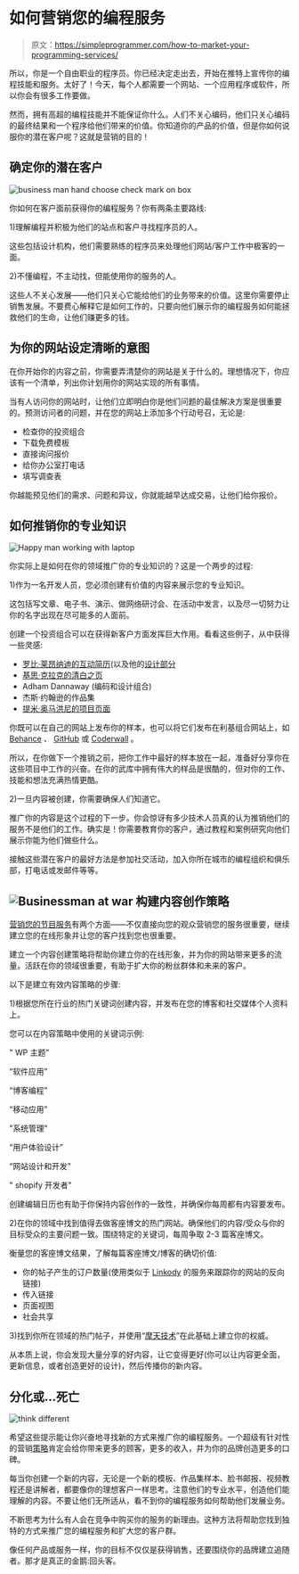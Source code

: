 # 如何营销您的编程服务

> 原文：<https://simpleprogrammer.com/how-to-market-your-programming-services/>

所以，你是一个自由职业的程序员。你已经决定走出去，开始在推特上宣传你的编程技能和服务。太好了！今天，每个人都需要一个网站、一个应用程序或软件，所以你会有很多工作要做。

然而，拥有高超的编程技能并不能保证你什么。人们不关心编码，他们只关心编码的最终结果和一个程序给他们带来的价值。你知道你的产品的价值，但是你如何说服你的潜在客户呢？这就是营销的目的！

## 确定你的潜在客户

![business man hand choose check mark on box](img/a98669eb5b5aee596371d81a48d3ca96.png)

你如何在客户面前获得你的编程服务？你有两条主要路线:

1)理解编程并积极为他们的站点和客户寻找程序员的人。

这些包括设计机构，他们需要熟练的程序员来处理他们网站/客户工作中极客的一面。

2)不懂编程，不主动找，但能使用你的服务的人。

这些人不关心发展——他们只关心它能给他们的业务带来的价值。这里你需要停止销售发展。不要费心解释它是如何工作的，只要向他们展示你的编程服务如何能拯救他们的生命，让他们赚更多的钱。

## 为你的网站设定清晰的意图

在你开始你的内容之前，你需要弄清楚你的网站是关于什么的。理想情况下，你应该有一个清单，列出你计划用你的网站实现的所有事情。

当有人访问你的网站时，让他们立即明白你是他们问题的最佳解决方案是很重要的。预测访问者的问题，并在您的网站上添加多个行动号召，无论是:

*   检查你的投资组合
*   下载免费模板
*   直接询问报价
*   给你办公室打电话
*   填写调查表

你越能预见他们的需求、问题和异议，你就能越早达成交易，让他们给你报价。

## 如何推销你的专业知识

![Happy man working with laptop](img/99efa8d733ddcbedec68b7b4cbaacb54.png)

你实际上是如何在你的领域推广你的专业知识的？这是一个两步的过程:

1)作为一名开发人员，您必须创建有价值的内容来展示您的专业知识。

这包括写文章、电子书、演示、做网络研讨会、在活动中发言，以及尽一切努力让你的名字出现在尽可能多的人面前。

创建一个投资组合可以在获得新客户方面发挥巨大作用。看看这些例子，从中获得一些灵感:

*   [罗比·莱昂纳迪的互动简历](http://www.rleonardi.com/interactive-resume/)(以及他的[设计部分](http://www.rleonardi.com/design-portfolio/)
*   [基思·克拉克的清白之页](http://keithclark.co.uk/)
*   Adham Dannaway (编码和设计组合)
*   杰斯·约翰逊的作品集
*   [提米·奥马洪尼的项目页面](http://timmyomahony.com/projects/)

你既可以在自己的网站上发布你的样本，也可以将它们发布在利基组合网站上，如 [Behance](https://www.behance.net/) 、 [GitHub](https://github.com/) 或 [Coderwall](https://coderwall.com/welcome) 。

所以，在你做下一个推销之前，把你工作中最好的样本放在一起，准备好分享你在这些项目中工作的兴奋。在你的武库中拥有伟大的样品是很酷的，但对你的工作、技能和想法充满热情更酷。

2)一旦内容被创建，你需要确保人们知道它。

推广你的内容是这个过程的下一步。你会惊讶有多少技术人员真的认为推销他们的服务不是他们的工作。确实是！你需要教育你的客户，通过教程和案例研究向他们展示你能为他们做些什么。

接触这些潜在客户的最好方法是参加社交活动，加入你所在城市的编程组织和俱乐部，打电话或发邮件等等。

##  ![Businessman at war](img/73b11f615e58d532d6fded5047cbd89c.png) 构建内容创作策略

[营销您的节目服务](https://simpleprogrammer.com/2013/06/24/3-easy-ways-to-market-yourself-as-a-software-developer/)有两个方面——不仅直接向您的观众营销您的服务很重要，继续建立您的在线形象并让您的客户找到您也很重要。

建立一个内容创建策略将帮助你建立你的在线形象，并为你的网站带来更多的流量。活跃在你的领域很重要，有助于扩大你的粉丝群体和未来的客户。

以下是建立有效内容策略的步骤:

1)根据您所在行业的热门关键词创建内容，并发布在您的博客和社交媒体个人资料上。

您可以在内容策略中使用的关键词示例:

" WP 主题"

“软件应用”

“博客编程”

“移动应用”

"系统管理"

“用户体验设计”

“网站设计和开发”

" shopify 开发者"

创建编辑日历也有助于你保持内容创作的一致性，并确保你每周都有内容要发布。

2)在你的领域中找到值得去做客座博文的热门网站。确保他们的内容/受众与你的目标受众的主要问题一致。围绕特定的关键词，每周争取 2-3 篇客座博文。

衡量您的客座博文结果，了解每篇客座博文/博客的确切价值:

*   你的帖子产生的订户数量(使用类似于 [Linkody](https://www.linkody.com/) 的服务来跟踪你的网站的反向链接)
*   传入链接
*   页面视图
*   社会共享

3)找到你所在领域的热门帖子，并使用“[摩天技术](https://www.youtube.com/watch?t=312&v=pqe7u4yogoa)”在此基础上建立你的权威。

从本质上说，你会发现大量分享的好内容，让它变得更好(你可以让内容更全面，更新信息，或者创造更好的设计)，然后传播你的新内容。

## 分化或…死亡

![think different](img/3ef54ef4ad9d5e738788bd48ec6d7e51.png)

希望这些提示能让你兴奋地寻找新的方式来推广你的编程服务。一个超级有针对性的营销[策略](https://simpleprogrammer.com/2010/06/07/simple-branching-strategy-part-2-implementation/)肯定会给你带来更多的顾客，更多的收入，并为你的品牌创造更多的口碑。

每当你创建一个新的内容，无论是一个新的模板、作品集样本、脸书邮报、视频教程还是讲解者，都要像你的理想客户一样思考。注意他们的专业水平，创造他们能理解的内容。不要让他们无所适从，看不到你的编程服务如何帮助他们发展业务。

不断思考为什么有人会在竞争中购买你的服务的新理由。这种方法将帮助您找到独特的方式来推广您的编程服务和扩大您的客户群。

像任何产品或服务一样，你的目标不仅仅是获得销售，还要围绕你的品牌建立追随者。那才是真正的金鹅:回头客。